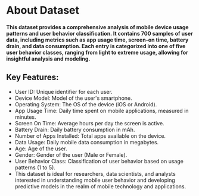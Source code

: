# About Dataset

#### This dataset provides a comprehensive analysis of mobile device usage patterns and user behavior classification. It contains 700 samples of user data, including metrics such as app usage time, screen-on time, battery drain, and data consumption. Each entry is categorized into one of five user behavior classes, ranging from light to extreme usage, allowing for insightful analysis and modeling.

## Key Features:

- User ID: Unique identifier for each user.
- Device Model: Model of the user's smartphone.
- Operating System: The OS of the device (iOS or Android).
- App Usage Time: Daily time spent on mobile applications, measured in minutes.
- Screen On Time: Average hours per day the screen is active.
- Battery Drain: Daily battery consumption in mAh.
- Number of Apps Installed: Total apps available on the device.
- Data Usage: Daily mobile data consumption in megabytes.
- Age: Age of the user.
- Gender: Gender of the user (Male or Female).
- User Behavior Class: Classification of user behavior based on usage patterns (1 to 5).
- This dataset is ideal for researchers, data scientists, and analysts interested in understanding mobile user behavior and developing predictive models in the realm of mobile technology and applications.